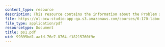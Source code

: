 ```yaml
---
content_type: resource
description: This resource contains the information about the Problem set.
file: https://ol-ocw-studio-app-qa.s3.amazonaws.com/courses/6-170-laboratory-in-software-engineering-fall-2005/99395bd1aafd76e78764f18215760f9e_ps1.pdf
file_type: application/pdf
resourcetype: Document
title: ps1.pdf
uid: 99395bd1-aafd-76e7-8764-f18215760f9e
---
```

